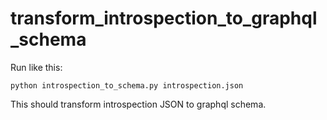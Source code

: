 # transform_introspection_to_graphql_schema
Run like this: 

```
python introspection_to_schema.py introspection.json
```

This should transform introspection JSON to graphql schema.
